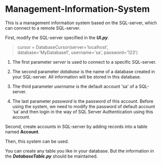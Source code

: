 # Management-Information-System
This is a management information system based on the SQL-server, which can connect to a remote SQL-server.

First, modify the SQL-server specified in the ***UI.py***. 
>cursor = DatabaseCursor(server='localhost', database='MyDatabase1', username='sa', password='123')

1. The first parameter *server* is used to connect to a specific SQL-server.

2. The second parameter *database* is the name of a database created in your SQL-server. All information will be stored in this database.

3. The third parameter *username* is the default account 'sa' of a SQL-server.

4. The last parameter *password* is the password of this account.
Before using the system, we need to modify the password of default account ‘sa’ and then login in the way of SQL Server Authentication using this account.

Second, create accounts in SQL-server by adding records into a table named **Account**.

Then, this system can be used.

You can create any table you like in your database. But the information in the ***DatabaseTable.py*** should be maintained.
